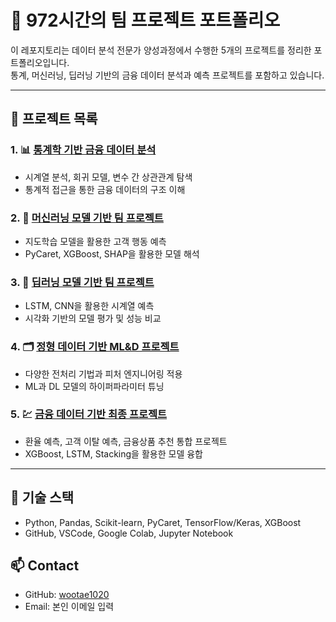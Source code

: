# 📘 972시간의 팀 프로젝트 포트폴리오

이 레포지토리는 데이터 분석 전문가 양성과정에서 수행한 5개의 프로젝트를 정리한 포트폴리오입니다.  
통계, 머신러닝, 딥러닝 기반의 금융 데이터 분석과 예측 프로젝트를 포함하고 있습니다.

---

## 📁 프로젝트 목록

### 1. 📊 [통계학 기반 금융 데이터 분석](https://github.com/wootae1020/project-statistics)
- 시계열 분석, 회귀 모델, 변수 간 상관관계 탐색
- 통계적 접근을 통한 금융 데이터의 구조 이해

### 2. 🤖 [머신러닝 모델 기반 팀 프로젝트](https://github.com/wootae1020/project-ml)
- 지도학습 모델을 활용한 고객 행동 예측
- PyCaret, XGBoost, SHAP을 활용한 모델 해석

### 3. 🧠 [딥러닝 모델 기반 팀 프로젝트](https://github.com/wootae1020/project-dl)
- LSTM, CNN을 활용한 시계열 예측
- 시각화 기반의 모델 평가 및 성능 비교

### 4. 🗂 [정형 데이터 기반 ML&D 프로젝트](https://github.com/wootae1020/project-structured)
- 다양한 전처리 기법과 피처 엔지니어링 적용
- ML과 DL 모델의 하이퍼파라미터 튜닝

### 5. 💹 [금융 데이터 기반 최종 프로젝트](https://github.com/wootae1020/project-final)
- 환율 예측, 고객 이탈 예측, 금융상품 추천 통합 프로젝트
- XGBoost, LSTM, Stacking을 활용한 모델 융합

---

## 🧠 기술 스택
- Python, Pandas, Scikit-learn, PyCaret, TensorFlow/Keras, XGBoost
- GitHub, VSCode, Google Colab, Jupyter Notebook

## 📫 Contact
- GitHub: [wootae1020](https://github.com/wootae1020)
- Email: 본인 이메일 입력
